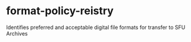 # format-policy-reistry
Identifies preferred and acceptable digital file formats for transfer to SFU Archives
